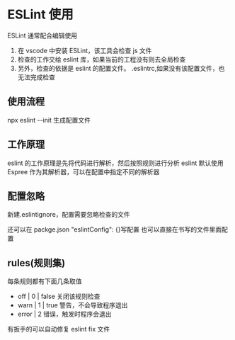 # ESLint 使用

ESLint 通常配合编辑使用

1. 在 vscode 中安装 ESLint，该工具会检查 js 文件
2. 检查的工作交给 eslint 库，如果当前的工程没有则去全局检查
3. 另外，检查的依据是 eslint 的配置文件。 .eslintrc,如果没有该配置文件，也无法完成检查

## 使用流程

npx eslint --init 生成配置文件

## 工作原理

eslint 的工作原理是先将代码进行解析，然后按照规则进行分析
eslint 默认使用 Espree 作为其解析器，可以在配置中指定不同的解析器

## 配置忽略

新建.eslintignore，配置需要忽略检查的文件

还可以在 packge.json "eslintConfig": {}写配置
也可以直接在书写的文件里面配置

## rules(规则集)

每条规则都有下面几条取值

- off | 0 | false 关闭该规则检查
- warn | 1 | true 警告，不会导致程序退出
- error | 2 错误，触发时程序会退出

有扳手的可以自动修复 eslint fix 文件
